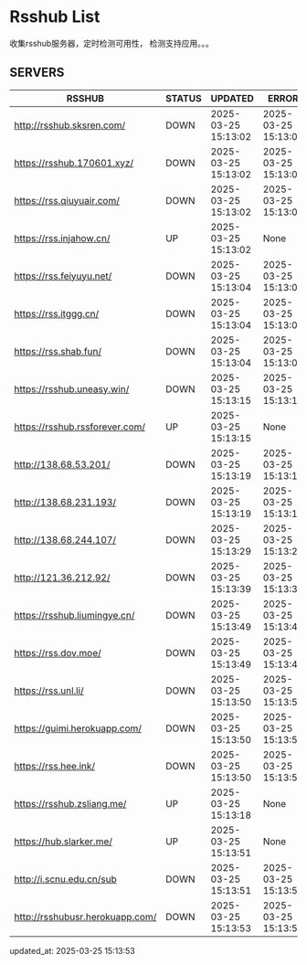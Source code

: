 # Rsshub List

收集rsshub服务器，定时检测可用性， 检测支持应用。。。


## SERVERS

|  RSSHUB   | STATUS  | UPDATED  | ERROR  | TWITTER |  
|  ----  | ----  | ----  | ----  | ---- |  
| http://rsshub.sksren.com/ | DOWN | 2025-03-25 15:13:02 | 2025-03-25 15:13:02 |  
| https://rsshub.170601.xyz/ | DOWN | 2025-03-25 15:13:02 | 2025-03-25 15:13:02 |  
| https://rss.qiuyuair.com/ | DOWN | 2025-03-25 15:13:02 | 2025-03-25 15:13:02 |  
| https://rss.injahow.cn/ | UP | 2025-03-25 15:13:02 | None ||  
| https://rss.feiyuyu.net/ | DOWN | 2025-03-25 15:13:04 | 2025-03-25 15:13:04 |  
| https://rss.itggg.cn/ | DOWN | 2025-03-25 15:13:04 | 2025-03-25 15:13:04 |  
| https://rss.shab.fun/ | DOWN | 2025-03-25 15:13:04 | 2025-03-25 15:13:04 |  
| https://rsshub.uneasy.win/ | DOWN | 2025-03-25 15:13:15 | 2025-03-25 15:13:15 |  
| https://rsshub.rssforever.com/ | UP | 2025-03-25 15:13:15 | None ||  
| http://138.68.53.201/ | DOWN | 2025-03-25 15:13:19 | 2025-03-25 15:13:19 |  
| http://138.68.231.193/ | DOWN | 2025-03-25 15:13:19 | 2025-03-25 15:13:19 |  
| http://138.68.244.107/ | DOWN | 2025-03-25 15:13:29 | 2025-03-25 15:13:29 |  
| http://121.36.212.92/ | DOWN | 2025-03-25 15:13:39 | 2025-03-25 15:13:39 |  
| https://rsshub.liumingye.cn/ | DOWN | 2025-03-25 15:13:49 | 2025-03-25 15:13:49 |  
| https://rss.dov.moe/ | DOWN | 2025-03-25 15:13:49 | 2025-03-25 15:13:49 |  
| https://rss.unl.li/ | DOWN | 2025-03-25 15:13:50 | 2025-03-25 15:13:50 |  
| https://guimi.herokuapp.com/ | DOWN | 2025-03-25 15:13:50 | 2025-03-25 15:13:50 |  
| https://rss.hee.ink/ | DOWN | 2025-03-25 15:13:50 | 2025-03-25 15:13:50 |  
| https://rsshub.zsliang.me/ | UP | 2025-03-25 15:13:18 | None |OK|  
| https://hub.slarker.me/ | UP | 2025-03-25 15:13:51 | None ||  
| http://i.scnu.edu.cn/sub | DOWN | 2025-03-25 15:13:51 | 2025-03-25 15:13:51 |  
| http://rsshubusr.herokuapp.com/ | DOWN | 2025-03-25 15:13:53 | 2025-03-25 15:13:53 |  
  

updated_at: 2025-03-25 15:13:53  
